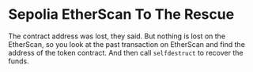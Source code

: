 # Sepolia EtherScan To The Rescue

The contract address was lost, they said. But nothing is lost on the EtherScan, so you look at the past transaction on EtherScan and find the address of the token contract. And then call `selfdestruct` to recover the funds.
